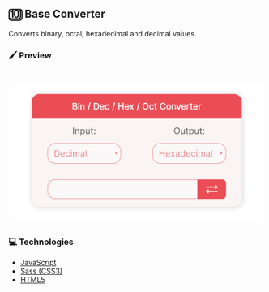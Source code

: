 ## 🔟 Base Converter

Converts binary, octal, hexadecimal and decimal values.

### 🖌️ Preview
<h1 align="center">
<img src="/converter_screenshot.png" width="500px">
</h1>

### 💻 Technologies

- [JavaScript](https://www.javascript.com/)
- [Sass (CSS3)](https://sass-lang.com/)
- [HTML5](https://html.com/)
